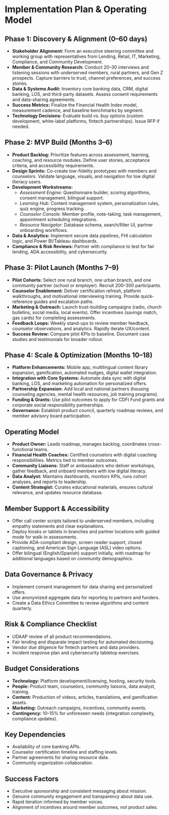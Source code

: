 # Implementation Plan & Operating Model

## Phase 1: Discovery & Alignment (0–60 days)
- **Stakeholder Alignment:** Form an executive steering committee and working group with representatives from Lending, Retail, IT, Marketing, Compliance, and Community Development.
- **Member & Community Research:** Conduct 20–30 interviews and listening sessions with underserved members, rural partners, and Gen Z prospects. Capture barriers to trust, channel preferences, and success stories.
- **Data & Systems Audit:** Inventory core banking data, CRM, digital banking, LOS, and third-party datasets. Assess consent requirements and data-sharing agreements.
- **Success Metrics:** Finalize the Financial Health Index model, measurement cadence, and baseline benchmarks by segment.
- **Technology Decisions:** Evaluate build vs. buy options (custom development, white-label platforms, fintech partnerships). Issue RFP if needed.

## Phase 2: MVP Build (Months 3–6)
- **Product Backlog:** Prioritize features across assessment, learning, coaching, and resource modules. Define user stories, acceptance criteria, and accessibility requirements.
- **Design Sprints:** Co-create low-fidelity prototypes with members and counselors. Validate language, visuals, and navigation for low digital literacy users.
- **Development Workstreams:**
  - *Assessment Engine:* Questionnaire builder, scoring algorithms, consent management, bilingual support.
  - *Learning Hub:* Content management system, personalization rules, quiz engine, progress tracking.
  - *Counselor Console:* Member profile, note-taking, task management, appointment scheduling integrations.
  - *Resource Navigator:* Database schema, search/filter UI, partner onboarding workflows.
- **Data & Analytics:** Implement secure data pipelines, FHI calculation logic, and Power BI/Tableau dashboards.
- **Compliance & Risk Reviews:** Partner with compliance to test for fair lending, ADA accessibility, and cybersecurity.

## Phase 3: Pilot Launch (Months 7–9)
- **Pilot Cohorts:** Select one rural branch, one urban branch, and one community partner (school or employer). Recruit 200–300 participants.
- **Counselor Enablement:** Deliver certification refresh, platform walkthroughs, and motivational interviewing training. Provide quick-reference guides and escalation paths.
- **Marketing & Outreach:** Launch trust-building campaigns (radio, church bulletins, social media, local events). Offer incentives (savings match, gas cards) for completing assessments.
- **Feedback Loops:** Weekly stand-ups to review member feedback, counselor observations, and analytics. Rapidly iterate UX/content.
- **Success Review:** Compare pilot KPIs to baseline. Document case studies and testimonials for broader rollout.

## Phase 4: Scale & Optimization (Months 10–18)
- **Platform Enhancements:** Mobile app, multilingual content library expansion, gamification, automated nudges, digital wallet integration.
- **Integration with Core Systems:** Automate data sync with digital banking, LOS, and marketing automation for personalized offers.
- **Partnership Expansion:** Add local and national partners (housing counseling agencies, mental health resources, job training programs).
- **Funding & Grants:** Use pilot outcomes to apply for CDFI Fund grants and corporate social responsibility partnerships.
- **Governance:** Establish product council, quarterly roadmap reviews, and member advisory board participation.

## Operating Model
- **Product Owner:** Leads roadmap, manages backlog, coordinates cross-functional teams.
- **Financial Health Coaches:** Certified counselors with digital coaching responsibilities. Metrics tied to member outcomes.
- **Community Liaisons:** Staff or ambassadors who deliver workshops, gather feedback, and onboard members with low digital literacy.
- **Data Analyst:** Maintains dashboards, monitors KPIs, runs cohort analyses, and reports to leadership.
- **Content Strategist:** Curates educational materials, ensures cultural relevance, and updates resource database.

## Member Support & Accessibility
- Offer call center scripts tailored to underserved members, including empathy statements and clear explanations.
- Deploy kiosks or tablets in branches and partner locations with guided mode for walk-in assessments.
- Provide ADA-compliant design, screen reader support, closed captioning, and American Sign Language (ASL) video options.
- Offer bilingual (English/Spanish) support initially, with roadmap for additional languages based on community demographics.

## Data Governance & Privacy
- Implement consent management for data sharing and personalized offers.
- Use anonymized aggregate data for reporting to partners and funders.
- Create a Data Ethics Committee to review algorithms and content quarterly.

## Risk & Compliance Checklist
- UDAAP review of all product recommendations.
- Fair lending and disparate impact testing for automated decisioning.
- Vendor due diligence for fintech partners and data providers.
- Incident response plan and cybersecurity tabletop exercises.

## Budget Considerations
- **Technology:** Platform development/licensing, hosting, security tools.
- **People:** Product team, counselors, community liaisons, data analyst, training.
- **Content:** Production of videos, articles, translations, and gamification assets.
- **Marketing:** Outreach campaigns, incentives, community events.
- **Contingency:** 10–15% for unforeseen needs (integration complexity, compliance updates).

## Key Dependencies
- Availability of core banking APIs.
- Counselor certification timeline and staffing levels.
- Partner agreements for sharing resource data.
- Community organization collaboration.

## Success Factors
- Executive sponsorship and consistent messaging about mission.
- Genuine community engagement and transparency about data use.
- Rapid iteration informed by member voices.
- Alignment of incentives around member outcomes, not product sales.

